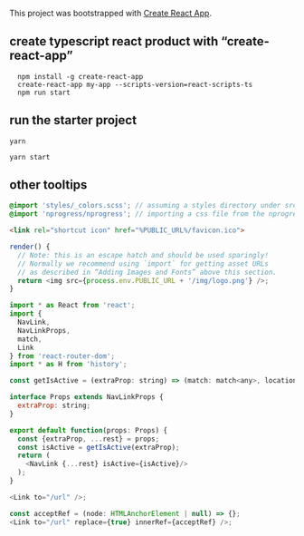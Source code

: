 This project was bootstrapped with [Create React App](https://github.com/facebookincubator/create-react-app).

## create typescript react product with “create-react-app”
```
  npm install -g create-react-app
  create-react-app my-app --scripts-version=react-scripts-ts
  npm run start
```
## run the starter project
```
yarn

yarn start
```
## other tooltips
```scss
@import 'styles/_colors.scss'; // assuming a styles directory under src/
@import 'nprogress/nprogress'; // importing a css file from the nprogress node module
```
```html
<link rel="shortcut icon" href="%PUBLIC_URL%/favicon.ico">
```
```js
render() {
  // Note: this is an escape hatch and should be used sparingly!
  // Normally we recommend using `import` for getting asset URLs
  // as described in “Adding Images and Fonts” above this section.
  return <img src={process.env.PUBLIC_URL + '/img/logo.png'} />;
}
```
```js
import * as React from 'react';
import {
  NavLink,
  NavLinkProps,
  match,
  Link
} from 'react-router-dom';
import * as H from 'history';

const getIsActive = (extraProp: string) => (match: match<any>, location: H.Location) => !!extraProp;

interface Props extends NavLinkProps {
  extraProp: string;
}

export default function(props: Props) {
  const {extraProp, ...rest} = props;
  const isActive = getIsActive(extraProp);
  return (
    <NavLink {...rest} isActive={isActive}/>
  );
}

<Link to="/url" />;

const acceptRef = (node: HTMLAnchorElement | null) => {};
<Link to="/url" replace={true} innerRef={acceptRef} />;
```